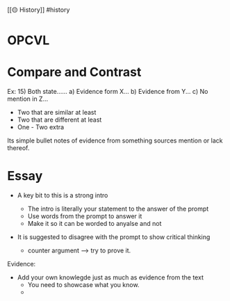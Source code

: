 [[🟡 History]] #history 

# OPCVL 







# Compare and Contrast

Ex: 
15) Both state......
	a) Evidence form X...
	b) Evidence from Y...
	c) No mention in Z...

- Two that are similar at least 
- Two that are different at least 
- One - Two extra 

Its simple bullet notes of evidence from something sources mention or lack thereof. 



# Essay 

- A key bit to this is a strong intro
	- The intro is literally your statement to the answer of the prompt 
	- Use words from the prompt to answer it
	- Make it so it can be worded to anyalse and not 

- It is suggested to disagree with the prompt to show critical thinking 
	- counter argument --> try to prove it. 

Evidence:
- Add your own knowlegde just as much as evidence from the text 
	- You need to showcase what you know. 
	- 